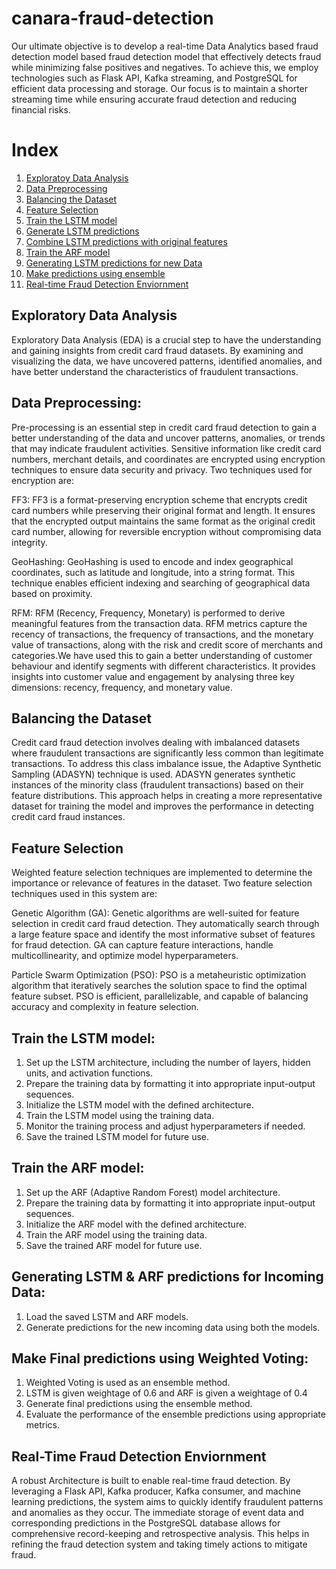 # canara-fraud-detection


Our ultimate objective is to develop a real-time Data Analytics based fraud detection model based fraud detection model that effectively detects fraud while minimizing false positives and negatives. To achieve this, we employ technologies such as Flask API, Kafka streaming, and PostgreSQL for efficient data processing and storage. Our focus is to maintain a shorter streaming time while ensuring accurate fraud detection and reducing financial risks.

# Index

1. [Exploratoy Data Analysis](#exploratory-data-analysis)
2. [Data Preprocessing](#data-preprocessing)
3. [Balancing the Dataset](#Balancing-the-Dataset)
4. [Feature Selection](#feature-selection)
5. [Train the LSTM model](#train-the-lstm-model)
6. [Generate LSTM predictions](#generate-lstm-predictions)
7. [Combine LSTM predictions with original features](#combine-lstm-predictions-with-original-features)
8. [Train the ARF model](#train-the-arf-model)
9. [Generating LSTM predictions for new Data](#generating-lstm-predictions-for-new-data)
10. [Make predictions using ensemble](#make-predictions-using-ensemble)
11. [Real-time Fraud Detection Enviornment](#REAL-TIME-FRAUD-DETECTION-ENVIORNMENT)


## Exploratory Data Analysis
Exploratory Data Analysis (EDA) is a crucial step to have the understanding and gaining insights from credit card fraud datasets. By examining and visualizing the data, we have uncovered patterns, identified anomalies, and  have better understand the characteristics of fraudulent transactions.
## Data Preprocessing:
Pre-processing is an essential step in credit card fraud detection to gain a better understanding of the data and uncover patterns, anomalies, or trends that may indicate fraudulent activities. Sensitive information like credit card numbers, merchant details, and coordinates are encrypted using encryption techniques to ensure data security and privacy. Two techniques used for encryption are:

FF3: FF3 is a format-preserving encryption scheme that encrypts credit card numbers while preserving their original format and length. It ensures that the encrypted output maintains the same format as the original credit card number, allowing for reversible encryption without compromising data integrity.

GeoHashing: GeoHashing is used to encode and index geographical coordinates, such as latitude and longitude, into a string format. This technique enables efficient indexing and searching of geographical data based on proximity.

RFM: RFM (Recency, Frequency, Monetary) is performed to derive meaningful features from the transaction data. RFM metrics capture the recency of transactions, the frequency of transactions, and the monetary value of transactions, along with the risk and credit score of merchants and categories.We have used this to gain a better understanding of customer behaviour and identify segments with different characteristics. It provides insights into customer value and engagement by analysing three key dimensions: recency, frequency, and monetary value.

## Balancing the Dataset
Credit card fraud detection involves dealing with imbalanced datasets where fraudulent transactions are significantly less common than legitimate transactions. To address this class imbalance issue, the Adaptive Synthetic Sampling (ADASYN) technique is used. ADASYN generates synthetic instances of the minority class (fraudulent transactions) based on their feature distributions. This approach helps in creating a more representative dataset for training the model and improves the performance in detecting credit card fraud instances.

## Feature Selection

Weighted feature selection techniques are implemented to determine the importance or relevance of features in the dataset. Two feature selection techniques used in this system are:

Genetic Algorithm (GA): Genetic algorithms are well-suited for feature selection in credit card fraud detection. They automatically search through a large feature space and identify the most informative subset of features for fraud detection. GA can capture feature interactions, handle multicollinearity, and optimize model hyperparameters.

Particle Swarm Optimization (PSO): PSO is a metaheuristic optimization algorithm that iteratively searches the solution space to find the optimal feature subset. PSO is efficient, parallelizable, and capable of balancing accuracy and complexity in feature selection.

## Train the LSTM model:
1. Set up the LSTM architecture, including the number of layers, hidden units, and activation functions.
2. Prepare the training data by formatting it into appropriate input-output sequences.
3. Initialize the LSTM model with the defined architecture.
4. Train the LSTM model using the training data.
5. Monitor the training process and adjust hyperparameters if needed.
6. Save the trained LSTM model for future use.

## Train the ARF model:
1. Set up the ARF (Adaptive Random Forest) model architecture.
2. Prepare the training data by formatting it into appropriate input-output sequences.
3. Initialize the ARF model with the defined architecture.
4. Train the ARF model using the training data.
5. Save the trained ARF model for future use.

## Generating LSTM & ARF predictions for Incoming Data:
1. Load the saved LSTM and ARF models.
3. Generate predictions for the new incoming data using both the models.

## Make Final predictions using Weighted Voting:
1. Weighted Voting is used as an ensemble method.
2. LSTM is given weightage of 0.6 and ARF is given a weightage of 0.4
3. Generate final predictions using the ensemble method.
4. Evaluate the performance of the ensemble predictions using appropriate metrics.


## Real-Time Fraud Detection Enviornment
A robust Architecture is built to enable real-time fraud detection. By leveraging a Flask API, Kafka producer, Kafka consumer, and machine learning predictions, the system aims to quickly identify fraudulent patterns and anomalies as they occur. The immediate storage of event data and corresponding predictions in the PostgreSQL database allows for comprehensive record-keeping and retrospective analysis. This helps in refining the fraud detection system and taking timely actions to mitigate fraud.


